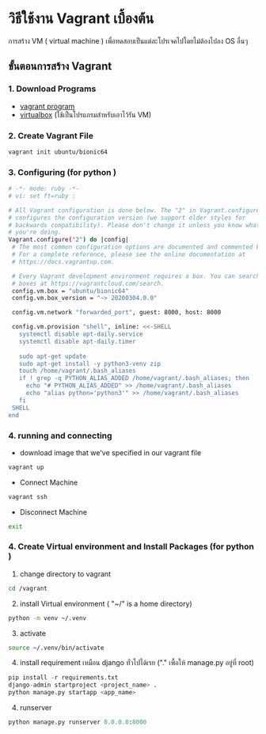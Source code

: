 # วิธีใช้งาน Vagrant เบื้องต้น
การสร้าง VM ( virtual machine ) เพื่อทดสอบเป็นแต่ละโปรเจคไปโดยไม่ต้องไปลง OS อื่นๆ 

## ขั้นตอนการสร้าง Vagrant 
### 1. Download Programs
- [vagrant program](https://www.vagrantup.com/)
- [virtualbox](https://www.virtualbox.org/wiki/Download_Old_Builds_6_1) (ใช้เป็นโปรแกรมสำหรับเอาไว้รัน VM)
### 2. Create Vagrant File
```bash
vagrant init ubuntu/bionic64
```
### 3. Configuring  (for python )
``` bash
# -*- mode: ruby -*-
# vi: set ft=ruby :

# All Vagrant configuration is done below. The "2" in Vagrant.configure
# configures the configuration version (we support older styles for
# backwards compatibility). Please don't change it unless you know what
# you're doing.
Vagrant.configure("2") do |config|
 # The most common configuration options are documented and commented below.
 # For a complete reference, please see the online documentation at
 # https://docs.vagrantup.com.

 # Every Vagrant development environment requires a box. You can search for
 # boxes at https://vagrantcloud.com/search.
 config.vm.box = "ubuntu/bionic64"
 config.vm.box_version = "~> 20200304.0.0"

 config.vm.network "forwarded_port", guest: 8000, host: 8000

 config.vm.provision "shell", inline: <<-SHELL
   systemctl disable apt-daily.service
   systemctl disable apt-daily.timer
 
   sudo apt-get update
   sudo apt-get install -y python3-venv zip
   touch /home/vagrant/.bash_aliases
   if ! grep -q PYTHON_ALIAS_ADDED /home/vagrant/.bash_aliases; then
     echo "# PYTHON_ALIAS_ADDED" >> /home/vagrant/.bash_aliases
     echo "alias python='python3'" >> /home/vagrant/.bash_aliases
   fi
 SHELL
end
```
### 4. running and connecting 
- download image that we've specified in our vagrant file
```bash
vagrant up
```
- Connect Machine
```bash
vagrant ssh
```
- Disconnect Machine
```bash
exit
```
### 4. Create Virtual environment and Install Packages  (for python )
1. change directory to vagrant
``` bash
cd /vagrant
```
2. install Virtual environment ( "~/" is a home directory)
``` bash
python -m venv ~/.venv
```
3. activate 
``` bash
source ~/.venv/bin/activate
```
4. install requirement เหมือน django ทั่วไปได้เรย ("." เพื้อให้ manage.py อยู่ที่ root)
``` python
pip install -r requirements.txt
django-admin startproject <project_name> .
python manage.py startapp <app_name>

```
4. runserver
``` python
python manage.py runserver 0.0.0.0:8000

```